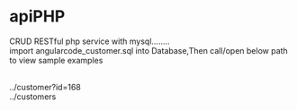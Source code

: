# apiPHP
CRUD RESTful php service with mysql........<br />
import angularcode_customer.sql into Database,Then call/open below path to view sample examples<br /><br />


../customer?id=168<br />
../customers
